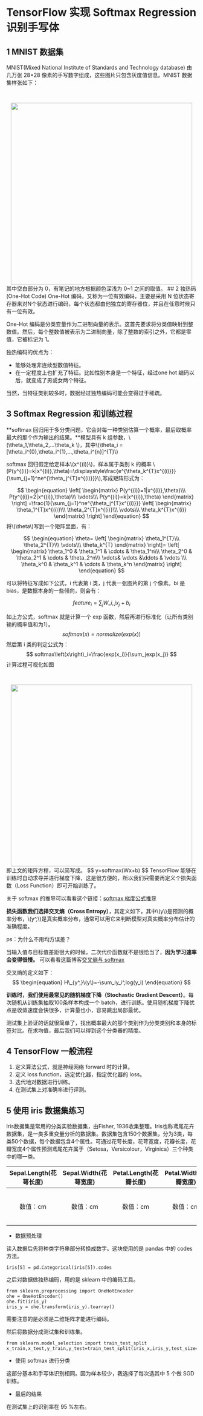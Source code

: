 # TensorFlow 实现 Softmax Regression 识别手写体
## 1 MNIST 数据集
MNIST(Mixed National Institute of Standards and Technology database) 由几万张 28&times;28 像素的手写数字组成，这些图片只包含灰度值信息。MNIST 数据集样张如下：
<div align="center">
<img src="https://i.imgur.com/NtqAsBq.png",
   height=''640" 
   width="480" 
   style="margin-top:30px">
</div>
其中空白部分为 0，有笔记的地方根据颜色深浅为 0~1 之间的取值。
## 2 独热码 (One-Hot Code)
One-Hot 编码，又称为一位有效编码，主要是采用 N 位状态寄存器来对N个状态进行编码，每个状态都由他独立的寄存器位，并且在任意时候只有一位有效。

One-Hot 编码是分类变量作为二进制向量的表示。这首先要求将分类值映射到整数值。然后，每个整数值被表示为二进制向量，除了整数的索引之外，它都是零值，它被标记为 1。

独热编码的优点为：

- 能够处理非连续型数值特征。 
- 在一定程度上也扩充了特征。比如性别本身是一个特征，经过one hot 编码以后，就变成了男或女两个特征。

当然，当特征类别较多时，数据经过独热编码可能会变得过于稀疏。
## 3 Softmax Regression 和训练过程
**softmax 回归用于多分类问题，它会对每一种类别估算一个概率，最后取概率最大的那个作为输出的结果。**模型具有 k 组参数，\\(\theta_1,\theta_2,...\theta_k \\)，其中\\(\theta_i = [\theta_i^{0},\theta_i^{1},...,\theta_i^{n}]^{T}\\)

softmax 回归假定给定样本\\(x^{(i)}\\)，样本属于类别 k 的概率 \\(P(y^{(i)}=k|x^{(i)},\theta)=\displaystyle\frac{e^{\theta_k^{T}x^{(i)}}}{\sum_{j=1}^ne^{\theta_j^{T}x^{(i)}}}\\),写成矩阵形式为：

$$
\begin{equation}
\left[
 \begin{matrix}
   P(y^{(i)}=1|x^{(i)},\theta)\\\
   P(y^{(i)}=2|x^{(i)},\theta)\\\
   \vdots\\\
   P(y^{(i)}=k|x^{(i)},\theta)
  \end{matrix} 
\right]
=\frac{1}{\sum_{j=1}^ne^{\theta_j^{T}x^{(i)}}}
\left[
 \begin{matrix}
   \theta_1^{T}x^{(i)}\\\
   \theta_2^{T}x^{(i)}\\\
   \vdots\\\
   \theta_k^{T}x^{(i)}
  \end{matrix} 
\right]
\end{equation}
$$
将\\(\theta\\)写到一个矩阵里面，有：

$$
\begin{equation}
\theta=
\left[
\begin{matrix}
   \theta_1^{T}\\\
   \theta_2^{T}\\\
   \vdots\\\
   \theta_k^{T}
\end{matrix}
\right]=
\left[
\begin{matrix}
   \theta_1^0 & \theta_1^1 & \cdots & \theta_1^n\\\
   \theta_2^0 & \theta_2^1 & \cdots & \theta_2^n\\\
   \vdots& \vdots &\ddots & \vdots \\\
   \theta_k^0 & \theta_k^1 & \cdots & \theta_k^n
\end{matrix}
\right]
\end{equation}
$$

可以将特征写成如下公式，i 代表第 i 类，j 代表一张图片的第 j 个像素。bi 是bias，是数据本身的一些倾向，则会有：

$$
\begin{equation}
feature_i = \sum_{j}W\_{i,j}x_j+b_i
\end{equation}
$$

如上方公式，softmax 就是计算一个 exp 函数，然后再进行标准化（让所有类别输的概率值和为1）。
$$
softmax\left(x\right)=normalize\left(exp(x)\right)
$$
然后第 i 类的判定公式为：
$$
softmax\left(x\right)_i=\frac{exp(x_i)}{\sum_jexp(x_j)}
$$
计算过程可视化如图
<div align="center">
<img src="https://i.imgur.com/5YG3PSh.png",
   height=''640" 
   width="480" 
   style="margin-top:30px">
</div>
即上文的矩阵方程，可以简写成。
$$
y=softmax(Wx+b)
$$
TensorFlow 能够在训练时自动求导并进行梯度下降，这是很方便的，所以我们只需要再定义个损失函数（Loss Function）即可开始训练了。

关于 softmax 的推导可以看看这个链接：[softmax 梯度公式推导](https://blog.csdn.net/zsdust/article/details/79677894)

**损失函数我们选择交叉熵（Cross Entropy）**，其定义如下，其中\\(y\\)是预测的概率分布，\\(y^,\\)是真实概率分布，通常可以用它来判断模型对真实概率分布估计的准确程度。

ps：为什么不用均方误差？

当输入值与目标值差距很大的时候，二次代价函数就不是很恰当了，**因为学习速率会变得很慢。**
可以看看这篇博客[交叉熵与 softmax](https://blog.csdn.net/crazy_scott/article/details/80303602)

交叉熵的定义如下：
$$
\begin{equation}
H\_{y^,}\(y\)=-\sum_iy_i^,log(y_i)
\end{equation}
$$

**训练时，我们使用最常见的随机梯度下降（Stochastic Gradient Descent）**。每次随机从训练集抽取100条样本构成一个 batch，进行训练。使用随机梯度下降优点是收敛速度会快很多，计算量也小，容易跳出局部最优。

测试集上验证的话就很简单了，找出概率最大的那个类别作为分类类别和本身的标签对比。在求均值，最后我们可以得到这个分类器的精度。
## 4 TensorFlow 一般流程
1. 定义算法公式，就是神经网络 forward 时的计算。
2. 定义 loss function，选定优化器，指定优化器的 loss。
3. 迭代地对数据进行训练。
4. 在测试集上对准确率进行评测。

## 5 使用 iris 数据集练习
Iris数据集是常用的分类实验数据集，由Fisher, 1936收集整理。Iris也称鸢尾花卉数据集，是一类多重变量分析的数据集。数据集包含150个数据集，分为3类，每类50个数据，每个数据包含4个属性。可通过花萼长度，花萼宽度，花瓣长度，花瓣宽度4个属性预测鸢尾花卉属于（Setosa，Versicolour，Virginica）三个种类中的哪一类。

|Sepal.Length(花萼长度)|Sepal.Width(花萼宽度)|Petal.Length(花瓣长度)|Petal.Width(花瓣宽度)|Class(种类)|
|:-:|:-:|:-:|:-:|:-:|
|数值：cm|数值：cm|数值：cm|数值：cm|三种：Setosa、Versiclour、Virginica|

- 数据预处理

读入数据后先将种类字符串部分转换成数字。这块使用的是 pandas 中的 codes 方法。

    iris[5] = pd.Categorical(iris[5]).codes
之后对数据做独热编码，用的是 sklearn 中的编码工具。

    from sklearn.preprocessing import OneHotEncoder
    ohe = OneHotEncoder()
    ohe.fit(iris_y)
    iris_y = ohe.transform(iris_y).toarray()
需要注意的是必须是二维矩阵才能进行编码。

然后将数据分成测试集和训练集。

    from sklearn.model_selection import train_test_split
    x_train,x_test,y_train,y_test=train_test_split(iris_x,iris_y,test_size=0.25)

- 使用 softmax 进行分类

这部分基本和手写体识别相同。因为样本较少，我选择了每次选其中 5 个做 SGD 训练。

- 最后的结果

在测试集上的识别率在 95 %左右。